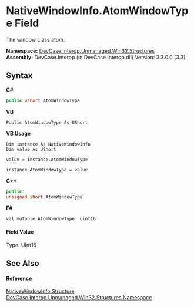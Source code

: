# NativeWindowInfo.AtomWindowType Field
 

The window class atom.

**Namespace:**&nbsp;<a href="N_DevCase_Interop_Unmanaged_Win32_Structures">DevCase.Interop.Unmanaged.Win32.Structures</a><br />**Assembly:**&nbsp;DevCase.Interop (in DevCase.Interop.dll) Version: 3.3.0.0 (3.3)

## Syntax

**C#**<br />
``` C#
public ushort AtomWindowType
```

**VB**<br />
``` VB
Public AtomWindowType As UShort
```

**VB Usage**<br />
``` VB Usage
Dim instance As NativeWindowInfo
Dim value As UShort

value = instance.AtomWindowType

instance.AtomWindowType = value
```

**C++**<br />
``` C++
public:
unsigned short AtomWindowType
```

**F#**<br />
``` F#
val mutable AtomWindowType: uint16
```


#### Field Value
Type: UInt16

## See Also


#### Reference
<a href="T_DevCase_Interop_Unmanaged_Win32_Structures_NativeWindowInfo">NativeWindowInfo Structure</a><br /><a href="N_DevCase_Interop_Unmanaged_Win32_Structures">DevCase.Interop.Unmanaged.Win32.Structures Namespace</a><br />